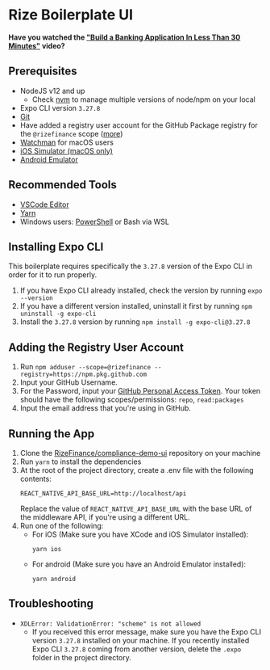 # Rize Boilerplate UI

**Have you watched the ["Build a Banking Application In Less Than 30 Minutes"](https://www.youtube.com/watch?v=m_uHTh8009c&t=1s) video?**

## Prerequisites

- NodeJS v12 and up
  - Check [nvm](https://github.com/creationix/nvm) to manage multiple versions of node/npm on your local
- Expo CLI version `3.27.8`
- [Git](https://git-scm.com/)
- Have added a registry user account for the GitHub Package registry for the `@rizefinance` scope ([more](#adding-the-registry-user-account))
- [Watchman](https://facebook.github.io/watchman/docs/install#buildinstall) for macOS users
- [iOS Simulator (macOS only)](https://docs.expo.io/workflow/ios-simulator/)
- [Android Emulator](https://docs.expo.io/workflow/android-studio-emulator/)

## Recommended Tools

- [VSCode Editor](https://code.visualstudio.com/download)
- [Yarn](https://classic.yarnpkg.com/en/docs/install)
- Windows users: [PowerShell](https://docs.microsoft.com/en-us/powershell/scripting/install/installing-powershell-core-on-windows) or Bash via WSL

## Installing Expo CLI

This boilerplate requires specifically the `3.27.8` version of the Expo CLI in order for it to run properly.

1. If you have Expo CLI already installed, check the version by running `expo --version`
2. If you have a different version installed, uninstall it first by running `npm uninstall -g expo-cli`
3. Install the `3.27.8` version by running `npm install -g expo-cli@3.27.8`

## Adding the Registry User Account

1. Run `npm adduser --scope=@rizefinance --registry=https://npm.pkg.github.com`
2. Input your GitHub Username.
3. For the Password, input your [GitHub Personal Access Token](https://docs.github.com/en/github/authenticating-to-github/creating-a-personal-access-token). Your token should have the following scopes/permissions: `repo`, `read:packages`
4. Input the email address that you're using in GitHub.

## Running the App

1. Clone the [RizeFinance/compliance-demo-ui](https://github.com/RizeFinance/compliance-demo-ui) repository on your machine
2. Run `yarn` to install the dependencies
3. At the root of the project directory, create a .env file with the following contents:
   ```
   REACT_NATIVE_API_BASE_URL=http://localhost/api
   ```
   Replace the value of `REACT_NATIVE_API_BASE_URL` with the base URL of the middleware API, if you're using a different URL.
4. Run one of the following:
   - For iOS (Make sure you have XCode and iOS Simulator installed):
     ```
     yarn ios
     ```
   - For android (Make sure you have an Android Emulator installed):
     ```
     yarn android
     ```

## Troubleshooting

- `XDLError: ValidationError: "scheme" is not allowed`
  - If you received this error message, make sure you have the Expo CLI version `3.27.8` installed on your machine. If you recently installed Expo CLI `3.27.8` coming from another version, delete the `.expo` folder in the project directory.
